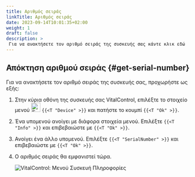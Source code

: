```yaml
---
title: Αριθμός σειράς
linkTitle: Αριθμός σειράς
date: 2023-09-14T10:01:35+02:00
weight: 1
draft: false
description: >
 Για να ανακτήσετε τον αριθμό σειράς της συσκευής σας κάντε κλικ εδώ
---
```

## Απόκτηση αριθμού σειράς {#get-serial-number}

Για να ανακτήσετε τον αριθμό σειράς της συσκευής σας, προχωρήστε ως εξής:

1. Στην κύρια οθόνη της συσκευής σας VitalControl, επιλέξτε το στοιχείο μενού <img src="/icons/device.svg" width="25" align="bottom" alt="Συσκευή" />  `{{<T "Device" >}}` και πατήστε το κουμπί `{{<T "Ok" >}}`.

2. Ένα υπομενού ανοίγει με διάφορα στοιχεία μενού. Επιλέξτε `{{<T "Info" >}}` και επιβεβαιώστε με `{{<T "Ok" >}}`.

3. Ανοίγει ένα άλλο υπομενού. Επιλέξτε `{{<T "SerialNumber" >}}` και επιβεβαιώστε με `{{<T "Ok" >}}`.

4. Ο αριθμός σειράς θα εμφανιστεί τώρα.

   ![VitalControl: Μενού Συσκευή Πληροφορίες](../images/serialnumber.png "Απόκτηση αριθμού σειράς")


